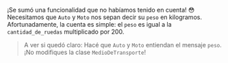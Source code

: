 ¡Se sumó una funcionalidad que no habíamos tenido en cuenta! :flushed: Necesitamos que `Auto` y `Moto` nos sepan decir su `peso` en kilogramos. Afortunadamente, la cuenta es simple: el `peso` es igual a la `cantidad_de_ruedas` multiplicado por 200.

> A ver si quedó claro: Hacé que `Auto` y `Moto` entiendan el mensaje `peso`. ¡No modifiques la clase `MedioDeTransporte`!